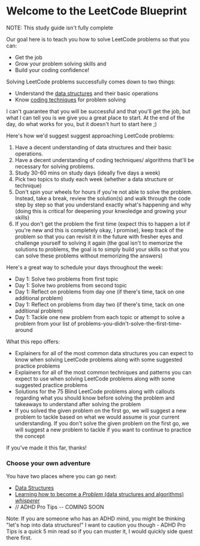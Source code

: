 # Welcome to the LeetCode Blueprint

NOTE: This study guide isn't fully complete

Our goal here is to teach you how to solve LeetCode problems so that you can:

* Get the job
* Grow your problem solving skills and
* Build your coding confidence!

Solving LeetCode problems successfully comes down to two things:

* Understand the [data structures](../2.%20Data%20Structures/Data-Structures.md) and their basic operations
* Know [coding techniques](../3.%20Coding%20Techniques/Coding-Techniques-and-Patterns.md) for problem solving

I can't guarantee that you will be successful and that you'll get the job, but what I can tell you is we give you a great place to start. At the end of the day, do what works for you, but it doesn't hurt to start here ;)

Here's how we'd suggest suggest approaching LeetCode problems: 

1. Have a decent understanding of data structures and their basic operations. 
2. Have a decent understanding of coding techniques/ algorithms that'll be necessary for solving problems. 
3. Study 30-60 mins on study days (ideally five days a week)
4. Pick two topics to study each week (whether a data structure or technique)
5. Don't spin your wheels for hours if you're not able to solve the problem. Instead, take a break, review the solution(s) and walk through the code step by step so that you understand exactly what's happening and why (doing this is critical for deepening your knwoledge and growing your skills)
6. If you don't get the problem the first time (expect this to happen a lot if you're new and this is completely okay, I promise), keep track of the problem so that you can revisit it in the future with fresher eyes and challenge yourself to solving it again (the goal isn't to memorize the solutions to problems, the goal is to simply build your skills so that you can solve these problems without memorizing the answers)

Here's a great way to schedule your days throughout the week:

* Day 1:  Solve two problems from first topic
* Day 1:  Solve two problems from second topic
* Day 1:  Reflect on problems from day one (if there's time, tack on one additional problem)
* Day 1:  Reflect on problems from day two (if there's time, tack on one additional problem)
* Day 1:  Tackle one new problem from each topic or attempt to solve a problem from your list of problems-you-didn't-solve-the-first-time-around

What this repo offers:

* Explainers for all of the most common data structures you can expect to know when solving LeetCode problems along with some suggested practice problems
* Explainers for all of the most common techniques and patterns you can expect to use when solving LeetCode problems along with some suggested practice problems
* Solutions for the 75 Blind LeetCode problems along with callouts regarding what you should know before solving the problem and takeaways to understand after solving the problem 
* If you solved the given problem on the first go, we will suggest a new problem to tackle based on what we would assume is your current understanding. If you don't solve the given problem on the first go, we will suggest a new problem to tackle if you want to continue to practice the concept

If you've made it this far, thanks! 

### Choose your own adventure

You have two places where you can go next:
* [Data Structures](../2.%20Data%20Structures/Data-Structures.md)
* [Learning how to become a *Problem* (data structures and algorithms) *whisperer*]()
* // ADHD Pro Tips -- COMING SOON

Note: If you are someone who has an ADHD mind, you might be thinking "let's hop into data structures!" I want to caution you though - ADHD Pro Tips is a quick 5 min read so if you can muster it, I would quickly side quest there first. 
